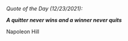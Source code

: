 *Quote of the Day (12/23/2021):*

_**A quitter never wins and a winner never quits**_

Napoleon Hill
